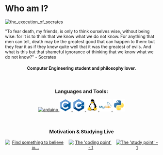 # Who am I?

![the_execution_of_socrates](https://github.com/user-attachments/assets/b9a18f83-6496-4537-96c2-495618f00b73)

"To fear death, my friends, is only to think ourselves wise, without being wise: for it is to think that we know what we do not know. For anything that men can tell, death may be the greatest good that can happen to them: but they fear it as if they knew quite well that it was the greatest of evils. And what is this but that shameful ignorance of thinking that we know what we do not know?" - Socrates

<h4 align="center">Computer Engineering student and philosophy lover.</h4>

<br>


<h3 align="center">Languages and Tools:</h3>
<p align="center"> <a href="https://www.arduino.cc/" target="_blank" rel="noreferrer"> <img src="https://cdn.worldvectorlogo.com/logos/arduino-1.svg" alt="arduino" width="40" height="40"/> </a> <a href="https://www.cprogramming.com/" target="_blank" rel="noreferrer"> <img src="https://raw.githubusercontent.com/devicons/devicon/master/icons/c/c-original.svg" alt="c" width="40" height="40"/> </a> <a href="https://www.w3schools.com/cpp/" target="_blank" rel="noreferrer"> <img src="https://raw.githubusercontent.com/devicons/devicon/master/icons/cplusplus/cplusplus-original.svg" alt="cplusplus" width="40" height="40"/> </a> <a href="https://www.linux.org/" target="_blank" rel="noreferrer"> <img src="https://raw.githubusercontent.com/devicons/devicon/master/icons/linux/linux-original.svg" alt="linux" width="40" height="40"/> </a> <a href="https://www.mysql.com/" target="_blank" rel="noreferrer"> <img src="https://raw.githubusercontent.com/devicons/devicon/master/icons/mysql/mysql-original-wordmark.svg" alt="mysql" width="40" height="40"/> </a> <a href="https://www.python.org" target="_blank" rel="noreferrer"> <img src="https://raw.githubusercontent.com/devicons/devicon/master/icons/python/python-original.svg" alt="python" width="40" height="40"/> </a> </p>

<br>


<h3 align="center">Motivation & Studying Live</h3>
<p align="center" style="display: flex; justify-content: center; gap: 10px;">
    <a href="https://www.youtube.com/watch?v=nAxsWJrQacA">
        <img src="https://ytcards.demolab.com/?id=nAxsWJrQacA&title=Find+something+to+believe+in...&lang=en&timestamp=1693396800&background_color=%230d1117&title_color=%23ffffff&stats_color=%23dedede&max_title_lines=1&width=250&border_radius=5&duration=257" alt="Find something to believe in..." />
    </a>
    <a href="https://www.youtube.com/watch?v=SoLbanQeOJc&list=PLOm4Uk0WqfCsnVnXI1bgi8M1a8PzUhf_o">
        <img src="https://ytcards.demolab.com/?id=SoLbanQeOJc&title=The+%22coding+point%22+-+1&lang=en&timestamp=1693396800&background_color=%230d1117&title_color=%23ffffff&stats_color=%23dedede&max_title_lines=1&width=250&border_radius=5&duration=3875" alt="The 'coding point' - 1" />
    </a>
    <a href="https://www.youtube.com/watch?v=x22wAcpyBs8&list=PLOm4Uk0WqfCvswfAJLHgJrbNFmCOIl4AA&index=35">
        <img src="https://ytcards.demolab.com/?id=x22wAcpyBs8&title=The+%22study+point%22+-+1&lang=en&timestamp=1693396800&background_color=%230d1117&title_color=%23ffffff&stats_color=%23dedede&max_title_lines=1&width=250&border_radius=5&duration=7325" alt="The 'study point' - 1" />
    </a>
</p>
